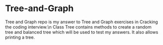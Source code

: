 # Tree-and-Graph
Tree and Graph repo is my answer to Tree and Graph exercises in Cracking the coding interview.\n
Class Tree contains methods to create a random tree and balanced tree which will be used to test my answers. It also allows printing a tree.
